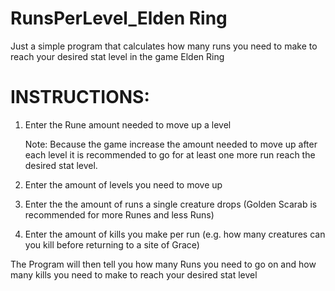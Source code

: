 # RunsPerLevel_Elden Ring
 Just a simple program that calculates how many runs you need to make to reach your desired stat level in the game Elden Ring

 INSTRUCTIONS:
================================================================================================================================
1) Enter the Rune amount needed to move up a level

    Note: Because the game increase the amount needed to move up after each level it is recommended to go for at least one more run reach the desired stat level.

2) Enter the amount of levels you need to move up

3) Enter the the amount of runs a single creature drops (Golden Scarab is recommended for more Runes and less Runs)

4) Enter the amount of kills you make per run (e.g. how many creatures can you kill before returning to a site of Grace)


The Program will then tell you how many Runs you need to go on and how many kills you need to make to reach your desired stat level

